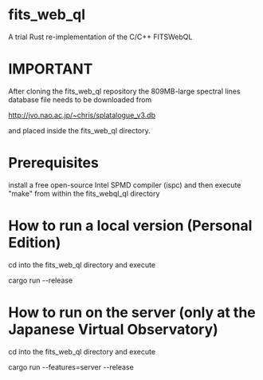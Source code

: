 # fits_web_ql
A trial Rust re-implementation of the C/C++ FITSWebQL

# IMPORTANT
After cloning the fits_web_ql repository the 809MB-large spectral lines database file needs to be downloaded from

http://jvo.nao.ac.jp/~chris/splatalogue_v3.db

and placed inside the fits_web_ql directory.

# Prerequisites
install a free open-source Intel SPMD compiler (ispc) and then execute "make" from within the fits_webql_ql directory

# How to run a local version (Personal Edition)
cd into the fits_web_ql directory and execute

cargo run --release

# How to run on the server (only at the Japanese Virtual Observatory)
cd into the fits_web_ql directory and execute

cargo run --features=server --release
